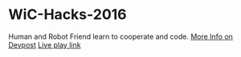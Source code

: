 # WiC-Hacks-2016
Human and Robot Friend learn to cooperate and code.
[More Info on Devpost](http://devpost.com/software/ada-s-pages-the-forgotten-code)
[Live play link](http://bethdellea.github.io/examples/ada/first.html)
